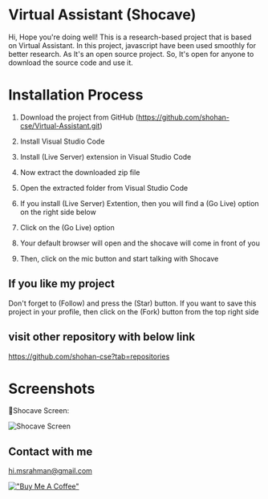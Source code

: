 # Virtual Assistant (Shocave)
Hi, Hope you're doing well!
This is a research-based project that is based on Virtual Assistant. In this project, javascript have been used smoothly for better research. As It's an open source project. So, It's open for anyone to download the source code and use it. 

# Installation Process
01. Download the project from GitHub (https://github.com/shohan-cse/Virtual-Assistant.git)

02. Install Visual Studio Code

03. Install (Live Server) extension in Visual Studio Code
    
04. Now extract the downloaded zip file

05. Open the extracted folder from Visual Studio Code

06. If you install (Live Server) Extention, then you will find a (Go Live) option on the right side below

07. Click on the (Go Live) option

08. Your default browser will open and the shocave will come in front of you

09. Then, click on the mic button and start talking with Shocave

## If you like my project 
Don't forget to (Follow) and press the (Star) button. If you want to save this project in your profile, then click on the (Fork) button from the top right side

## visit other repository with below link
https://github.com/shohan-cse?tab=repositories

# Screenshots

📌Shocave Screen:

![Shocave Screen](https://github.com/shohan3401/Virtual-Assistant/blob/main/screenshot/shocave.PNG)


## Contact with me
hi.msrahman@gmail.com


[!["Buy Me A Coffee"](https://www.buymeacoffee.com/assets/img/custom_images/orange_img.png)](https://www.buymeacoffee.com/shohancse)

